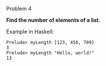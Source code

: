 Problem 4

**Find the number of elements of a list.**

Example in Haskell:

```
Prelude> myLength [123, 456, 789]
3
Prelude> myLength "Hello, world!"
13
```
